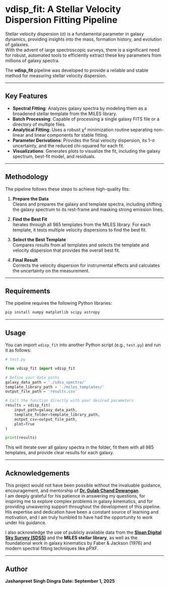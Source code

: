 # vdisp_fit: A Stellar Velocity Dispersion Fitting Pipeline

Stellar velocity dispersion (σ) is a fundamental parameter in galaxy dynamics, providing insights into the mass, formation history, and evolution of galaxies.  
With the advent of large spectroscopic surveys, there is a significant need for robust, automated tools to efficiently extract these key parameters from millions of galaxy spectra.  

The **vdisp_fit** pipeline was developed to provide a reliable and stable method for measuring stellar velocity dispersion.

---

## Key Features

- **Spectral Fitting**: Analyzes galaxy spectra by modeling them as a broadened stellar template from the MILES library.
- **Batch Processing**: Capable of processing a single galaxy FITS file or a directory of multiple files.
- **Analytical Fitting**: Uses a robust χ² minimization routine separating non-linear and linear components for stable fitting.
- **Parameter Derivations**: Provides the final velocity dispersion, its 1-σ uncertainty, and the reduced chi-squared for each fit.
- **Visualizations**: Generates plots to visualize the fit, including the galaxy spectrum, best-fit model, and residuals.

---

## Methodology

The pipeline follows these steps to achieve high-quality fits:

1. **Prepare the Data**  
   Cleans and prepares the galaxy and template spectra, including shifting the galaxy spectrum to its rest-frame and masking strong emission lines.

2. **Find the Best Fit**  
   Iterates through all 985 templates from the MILES library. For each template, it tests multiple velocity dispersions to find the best fit.

3. **Select the Best Template**  
   Compares results from all templates and selects the template and velocity dispersion that provides the overall best fit.

4. **Final Result**  
   Corrects the velocity dispersion for instrumental effects and calculates the uncertainty on the measurement.

---

## Requirements

The pipeline requires the following Python libraries:

```bash
pip install numpy matplotlib scipy astropy
````

---

## Usage

You can import `vdisp_fit` into another Python script (e.g., `test.py`) and run it as follows:

```python
# test.py

from vdisp_fit import vdisp_fit

# Define your data paths
galaxy_data_path = './sdss_spectra/'
template_library_path = './miles_templates/'
output_file_path = 'results.csv'

# Call the function directly with your desired parameters
results = vdisp_fit(
    input_path=galaxy_data_path,
    template_folder=template_library_path,
    output_csv=output_file_path,
    plot=True
)

print(results)
```

This will iterate over all galaxy spectra in the folder, fit them with all 985 templates, and provide clear results for each galaxy.

---

## Acknowledgements

This project would not have been possible without the invaluable guidance, encouragement, and mentorship of **[Dr. Gulab Chand Dewangan](https://www.iucaa.in/en/faculty-research/gulabd)**.  
I am deeply grateful for his patience in answering my questions, for inspiring me to explore complex problems in galaxy kinematics, and for providing unwavering support throughout the development of this pipeline.  
His expertise and dedication have been a constant source of learning and motivation, and I am truly humbled to have had the opportunity to work under his guidance.  

I also acknowledge the use of publicly available data from the **[Sloan Digital Sky Survey (SDSS)](https://www.sdss.org/)** and the **MILES stellar library**, as well as the foundational work in galaxy kinematics by Faber & Jackson (1976) and modern spectral fitting techniques like pPXF.

---

## Author

**Jashanpreet Singh Dingra**
**Date: September 1, 2025**
